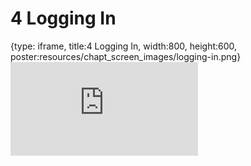 # 4 Logging In
 
{type: iframe, title:4 Logging In, width:800, height:600, poster:resources/chapt_screen_images/logging-in.png}
![](https://hutchdatascience.org/FH_Cluster_Guide/no_toc/logging-in.html)
 

 
